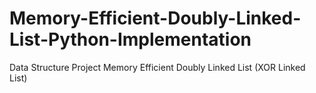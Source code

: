 # Memory-Efficient-Doubly-Linked-List-Python-Implementation
Data Structure Project Memory Efficient Doubly Linked List (XOR Linked List)
